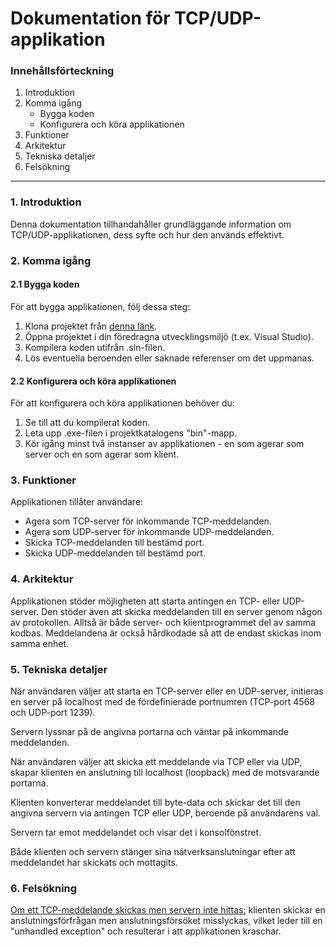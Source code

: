# Dokumentation för TCP/UDP-applikation

### Innehållsförteckning
1. Introduktion
2. Komma igång
   * Bygga koden
   * Konfigurera och köra applikationen
3. Funktioner
4. Arkitektur
5. Tekniska detaljer
6. Felsökning
***
### 1. Introduktion
Denna dokumentation tillhandahåller grundläggande information om TCP/UDP-applikationen, dess syfte och hur den används effektivt.

### 2. Komma igång
#### 2.1 Bygga koden
  För att bygga applikationen, följ dessa steg:
  1. Klona projektet från [denna länk](https://github.com/iceotop/TCPUDPAssignment).
  2. Öppna projektet i din föredragna utvecklingsmiljö (t.ex. Visual Studio).
  3. Kompilera koden utifrån .sln-filen.
  4. Lös eventuella beroenden eller saknade referenser om det uppmanas.
#### 2.2 Konfigurera och köra applikationen
  För att konfigurera och köra applikationen behöver du:
  1. Se till att du kompilerat koden.
  2. Leta upp .exe-filen i projektkatalogens "bin"-mapp.
  3. Kör igång minst två instanser av applikationen - en som agerar som server och en som agerar som klient.

### 3. Funktioner
Applikationen tillåter användare:
  * Agera som TCP-server för inkommande TCP-meddelanden.
  * Agera som UDP-server för inkommande UDP-meddelanden.
  * Skicka TCP-meddelanden till bestämd port.
  * Skicka UDP-meddelanden till bestämd port.

### 4. Arkitektur
Applikationen stöder möjligheten att starta antingen en TCP- eller UDP-server. Den stöder även att skicka meddelanden till en server genom någon av protokollen. Alltså är både server- och klientprogrammet del av samma kodbas. Meddelandena är också hårdkodade så att de endast skickas inom samma enhet.

### 5. Tekniska detaljer
När användaren väljer att starta en TCP-server eller en UDP-server, initieras en server på localhost med de fördefinierade portnumren (TCP-port 4568 och UDP-port 1239).

Servern lyssnar på de angivna portarna och väntar på inkommande meddelanden.

När användaren väljer att skicka ett meddelande via TCP eller via UDP, skapar klienten en anslutning till localhost (loopback) med de motsvarande portarna.

Klienten konverterar meddelandet till byte-data och skickar det till den angivna servern via antingen TCP eller UDP, beroende på användarens val.

Servern tar emot meddelandet och visar det i konsolfönstret.

Både klienten och servern stänger sina nätverksanslutningar efter att meddelandet har skickats och mottagits.

### 6. Felsökning
<ins>Om ett TCP-meddelande skickas men servern inte hittas:</ins> klienten skickar en anslutningsförfrågan men anslutningsförsöket misslyckas, vilket leder till en "unhandled exception" och resulterar i att applikationen kraschar.
